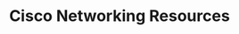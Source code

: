 ---
layout: page
title: Cisco Networking Resources
description: resources I wrote / collected for the CyberPatriot competition
img: 
importance: 1
redirect: https://github.com/troy-cyber/cisco-share-resources 
category: teaching 
---